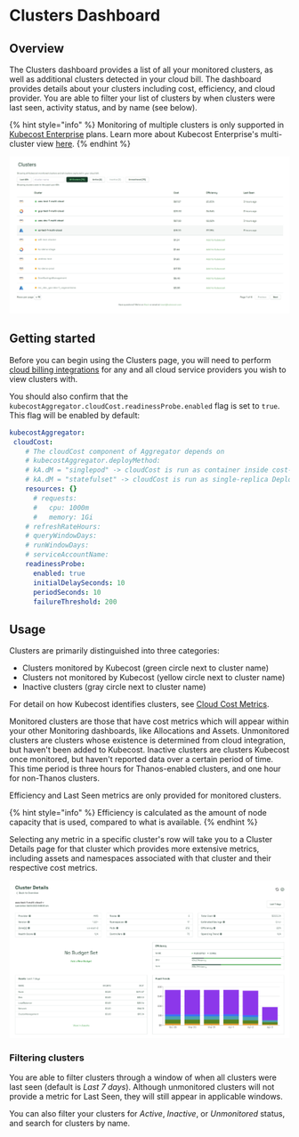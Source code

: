 # Clusters Dashboard

## Overview

The Clusters dashboard provides a list of all your monitored clusters, as well as additional clusters detected in your cloud bill. The dashboard provides details about your clusters including cost, efficiency, and cloud provider. You are able to filter your list of clusters by when clusters were last seen, activity status, and by name (see below).

{% hint style="info" %}
Monitoring of multiple clusters is only supported in [Kubecost Enterprise](https://www.kubecost.com/pricing/) plans. Learn more about Kubecost Enterprise's multi-cluster view [here](/install-and-configure/install/multi-cluster/multi-cluster.md).
{% endhint %}

![Clusters dashboard](/.gitbook/assets/clusters.png)

## Getting started

Before you can begin using the Clusters page, you will need to perform [cloud billing integrations](/install-and-configure/install/cloud-integration/README.md) for any and all cloud service providers you wish to view clusters with. 

You should also confirm that the `kubecostAggregator.cloudCost.readinessProbe.enabled` flag is set to `true`. This flag will be enabled by default:

```yaml
kubecostAggregator:
 cloudCost:
    # The cloudCost component of Aggregator depends on
    # kubecostAggregator.deployMethod:
    # kA.dM = "singlepod" -> cloudCost is run as container inside cost-analyzer
    # kA.dM = "statefulset" -> cloudCost is run as single-replica Deployment
    resources: {}
      # requests:
      #   cpu: 1000m
      #   memory: 1Gi
    # refreshRateHours:
    # queryWindowDays:
    # runWindowDays:
    # serviceAccountName:
    readinessProbe:
      enabled: true
      initialDelaySeconds: 10
      periodSeconds: 10
      failureThreshold: 200
```
## Usage

Clusters are primarily distinguished into three categories:

* Clusters monitored by Kubecost (green circle next to cluster name)
* Clusters not monitored by Kubecost (yellow circle next to cluster name)
* Inactive clusters (gray circle next to cluster name)

For detail on how Kubecost identifies clusters, see [Cloud Cost Metrics](cloud-costs-explorer/cloud-cost-metrics.md#kubernetes-clusters).

Monitored clusters are those that have cost metrics which will appear within your other Monitoring dashboards, like Allocations and Assets. Unmonitored clusters are clusters whose existence is determined from cloud integration, but haven't been added to Kubecost. Inactive clusters are clusters Kubecost once monitored, but haven't reported data over a certain period of time. This time period is three hours for Thanos-enabled clusters, and one hour for non-Thanos clusters.

Efficiency and Last Seen metrics are only provided for monitored clusters.

{% hint style="info" %}
Efficiency is calculated as the amount of node capacity that is used, compared to what is available.
{% endhint %}

Selecting any metric in a specific cluster's row will take you to a Cluster Details page for that cluster which provides more extensive metrics, including assets and namespaces associated with that cluster and their respective cost metrics.

![Cluster Details page](/.gitbook/assets/cluster-details.png)

### Filtering clusters

You are able to filter clusters through a window of when all clusters were last seen (default is _Last 7 days_). Although unmonitored clusters will not provide a metric for Last Seen, they will still appear in applicable windows.

You can also filter your clusters for _Active_, _Inactive_, or _Unmonitored_ status, and search for clusters by name.
